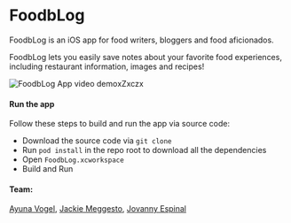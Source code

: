 # FoodbLog
FoodbLog is an iOS app for food writers, bloggers and food aficionados. 

FoodbLog lets you easily save notes about your favorite food experiences, including restaurant information, images and recipes!

![FoodbLog App video demo](https://github.com/ayunav/LFS/blob/master/FoodbLogAppDemo.gif)xZxczx

#### Run the app

Follow these steps to build and run the app via source code:
- Download the source code via `git clone` 
- Run `pod install` in the repo root to download all the dependencies
- Open `FoodbLog.xcworkspace`
- Build and Run

#### Team:   
[Ayuna Vogel](https://github.com/ayunav), [Jackie Meggesto](https://github.com/Jmeggesto), [Jovanny Espinal](https://github.com/JovannyEspinal)
